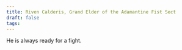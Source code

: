 ```yaml
---
title: Riven Calderis, Grand Elder of the Adamantine Fist Sect
draft: false
tags:
---
```

He is always ready for a fight. 